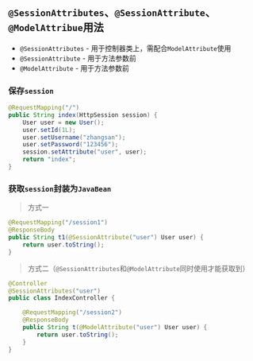 ## `@SessionAttributes`、`@SessionAttribute`、`@ModelAttribue`用法

* `@SessionAttributes` - 用于控制器类上，需配合`ModelAttribute`使用
* `@SessionAttribute` - 用于方法参数前
* `@ModelAttribute` - 用于方法参数前

### 保存`session`

```java
@RequestMapping("/")
public String index(HttpSession session) {
    User user = new User();
    user.setId(1L);
    user.setUsername("zhangsan");
    user.setPassword("123456");
    session.setAttribute("user", user);
    return "index";
}
```

### 获取`session`封装为`JavaBean`

> 方式一

```java
@RequestMapping("/session1")
@ResponseBody
public String t1(@SessionAttribute("user") User user) {
    return user.toString();
}
```

> 方式二（`@SessionAttributes`和`@ModelAttribute`同时使用才能获取到）

```java
@Controller
@SessionAttributes("user")
public class IndexController {

    @RequestMapping("/session2")
    @ResponseBody
    public String t(@ModelAttribute("user") User user) {
        return user.toString();
    }
}
```
